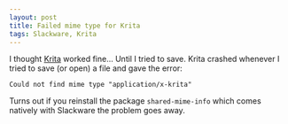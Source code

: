 ```yaml
---
layout: post
title: Failed mime type for Krita
tags: Slackware, Krita
---
```


I thought [Krita][] worked fine... Until I tried to save. Krita crashed whenever I tried to save (or open) a file and gave the error:

```
Could not find mime type "application/x-krita"
```

Turns out if you reinstall the package `shared-mime-info` which comes natively with Slackware the problem goes away.

[Krita]: https://krita.org/ "Krita Digital Painting"
